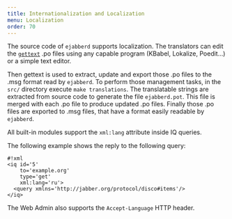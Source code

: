 ```yaml
---
title: Internationalization and Localization
menu: Localization
order: 70
---
```


The source code of `ejabberd` supports localization. The translators can
edit the [`gettext`][1] .po files
using any capable program (KBabel, Lokalize, Poedit...) or a simple text
editor.

Then gettext is used to extract, update and export those .po files to
the .msg format read by `ejabberd`. To perform those management tasks,
in the `src/` directory execute `make translations`. The translatable
strings are extracted from source code to generate the file
`ejabberd.pot`. This file is merged with each .po file to produce
updated .po files. Finally those .po files are exported to .msg files,
that have a format easily readable by `ejabberd`.

All built-in modules support the `xml:lang` attribute inside IQ queries.

The following example shows the reply to the following query:

	#!xml
	<iq id='5'
	    to='example.org'
	    type='get'
	    xml:lang='ru'>
	  <query xmlns='http://jabber.org/protocol/disco#items'/>
	</iq>

The Web Admin also supports the `Accept-Language` HTTP header.

[1]:	http://www.gnu.org/software/gettext/

